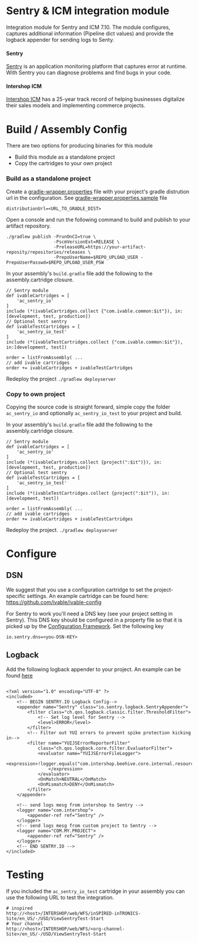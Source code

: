 # Sentry & ICM integration module
Integration module for Sentry and ICM 7.10. The module configures, captures additional information (Pipeline dict values) and provide the logback appender for sending logs to Senty.
#### Sentry
[Sentry](https://sentry.io/) is an application monitoring platform that captures error at runtime. With Sentry you can diagnose problems and find bugs in your code.
#### Intershop ICM
[Intershop ICM](https://www.intershop.com/) has a 25-year track record of helping businesses digitalize their sales models and implementing commerce projects.
# Build / Assembly Config
There are two options for producing binaries for this module
- Build this module as a standalone project
- Copy the cartridges to your own project

### Build as a standalone project
Create a [gradle-wrapper.properties](https://github.com/ivable/sentry/tree/develop/gradle/wrapper) file with your project's gradle distrution url in the configuration. 
See [gradle-wrapper.properties.sample](https://github.com/ivable/sentry/blob/develop/gradle/wrapper/gradle-wrapper.properties.sample) file
```
distributionUrl=<URL_TO_GRADLE_DIST>
```
Open a console and run the following command to build and publish to your artifact repository.
```
./gradlew publish -PrunOnCI=true \
                  -PscmVersionExt=RELEASE \
                  -PreleaseURL=https://your-artifact-reposity/repositories/releases \
                  -PrepoUserName=$REPO_UPLOAD_USER -PrepoUserPasswd=$REPO_UPLOAD_USER_PSW
```
In your assembly's `build.gradle` file add the following to the assembly.cartridge closure.
```
// Sentry module
def ivableCartridges = [
    'ac_sentry_io'
]
include (*(ivableCartridges.collect {"com.ivable.common:$it"}), in:[development, test, production])
// Optional test sentry
def ivableTestCartridges = [
    'ac_sentry_io_test'
]
include (*(ivableTestCartridges.collect {"com.ivable.common:$it"}), in:[development, test])

order = listFromAssembly( ...
// add ivable cartridges
order += ivableCartridges + ivableTestCartridges
```
Redeploy the project
`./gradlew deployserver`
### Copy to own project
Copying the source code is straight forward, simple copy the folder `ac_sentry_io` and optionally `ac_sentry_io_test` to your project and build.

In your assembly's `build.gradle` file add the following to the assembly.cartridge closure.
```
// Sentry module
def ivableCartridges = [
    'ac_sentry_io'
]
include (*(ivableCartridges.collect {project(":$it")}), in:[development, test, production])
// Optional test sentry
def ivableTestCartridges = [
    'ac_sentry_io_test'
]
include (*(ivableTestCartridges.collect {project(":$it")), in:[development, test])

order = listFromAssembly( ...
// add ivable cartridges
order += ivableCartridges + ivableTestCartridges
```
Redeploy the project.
`./gradlew deployserver`
# Configure
## DSN

We suggest that you use a configuration cartridge to set the project-specific settings. 
An example cartridge can be found here:
https://github.com/ivable/ivable-config


For Sentry to work you'll need a DNS key (see your project setting in Sentry). This DNS key should be configured in a property file so that it is picked up by the [Configuration Framework](https://support.intershop.com/kb/index.php/Display/2R9141).
Set the following key
```
io.sentry.dns=<you-DSN-KEY>
```
## Logback
Add the following logback appender to your project.
An example can be found [here](https://github.com/ivable/ivable-config/blob/develop/ivable_config/staticfiles/cartridge/logback/logback-ivable_config.xml)
```

<?xml version="1.0" encoding="UTF-8" ?>
<included>
	<!-- BEGIN SENTRY.IO Logback Config-->
	<appender name="Sentry" class="io.sentry.logback.SentryAppender">
		<filter class="ch.qos.logback.classic.filter.ThresholdFilter">
			<!-- Set log level for Sentry -->
			<level>ERROR</level> 
		</filter>
		<!-- Filter out YUI errors to prevent spike protection kicking in-->
		<filter name="YUIJSErrorReporterFilter"
			class="ch.qos.logback.core.filter.EvaluatorFilter">
			<evaluator name="YUIJSErrorFileLogger">
				<expression>!logger.equals("com.intershop.beehive.core.internal.resource.YUIJSErrorReporter")
				</expression>
			</evaluator>
			<OnMatch>NEUTRAL</OnMatch>
			<OnMismatch>DENY</OnMismatch>
		</filter>
	</appender>
	
	<!-- send logs mesg from intershop to Sentry -->
	<logger name="com.intershop">
		<appender-ref ref="Sentry" />
	</logger>
	<!-- send logs mesg from custom project to Sentry -->
	<logger name="COM.MY.PROJECT">
		<appender-ref ref="Sentry" />
	</logger>
	<!-- END SENTRY.IO -->
</included>
```
# Testing
If you included the `ac_sentry_io_test` cartridge in your assembly you can use the following URL to test the integration.
```
# inspired
http://<host>/INTERSHOP/web/WFS/inSPIRED-inTRONICS-Site/en_US/-/USD/ViewSentryTest-Start
# Your channel
http://<host>/INTERSHOP/web/WFS/<org-channel-Site>/en_US/-/USD/ViewSentryTest-Start
```